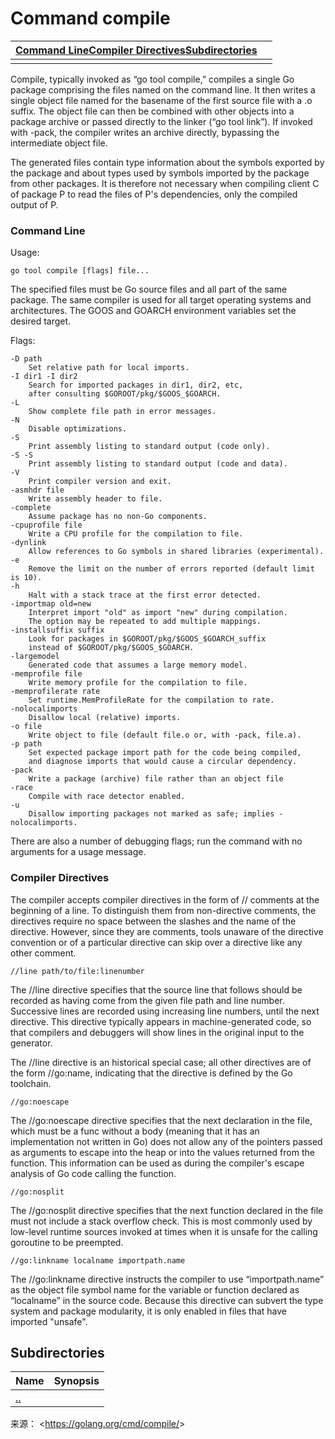

# Command compile

| [Command Line](https://golang.org/cmd/compile/#hdr-Command_Line)[Compiler Directives](https://golang.org/cmd/compile/#hdr-Compiler_Directives)[Subdirectories](https://golang.org/cmd/compile/#pkg-subdirectories) |      |
| ---------------------------------------- | ---- |
|                                          |      |

Compile, typically invoked as “go tool compile,” compiles a single Go package comprising the files named on the command line. It then writes a single object file named for the basename of the first source file with a .o suffix. The object file can then be combined with other objects into a package archive or passed directly to the linker (“go tool link”). If invoked with -pack, the compiler writes an archive directly, bypassing the intermediate object file.

The generated files contain type information about the symbols exported by the package and about types used by symbols imported by the package from other packages. It is therefore not necessary when compiling client C of package P to read the files of P's dependencies, only the compiled output of P.

### Command Line

Usage:

```
go tool compile [flags] file...

```

The specified files must be Go source files and all part of the same package. The same compiler is used for all target operating systems and architectures. The GOOS and GOARCH environment variables set the desired target.

Flags:

```
-D path
	Set relative path for local imports.
-I dir1 -I dir2
	Search for imported packages in dir1, dir2, etc,
	after consulting $GOROOT/pkg/$GOOS_$GOARCH.
-L
	Show complete file path in error messages.
-N
	Disable optimizations.
-S
	Print assembly listing to standard output (code only).
-S -S
	Print assembly listing to standard output (code and data).
-V
	Print compiler version and exit.
-asmhdr file
	Write assembly header to file.
-complete
	Assume package has no non-Go components.
-cpuprofile file
	Write a CPU profile for the compilation to file.
-dynlink
	Allow references to Go symbols in shared libraries (experimental).
-e
	Remove the limit on the number of errors reported (default limit is 10).
-h
	Halt with a stack trace at the first error detected.
-importmap old=new
	Interpret import "old" as import "new" during compilation.
	The option may be repeated to add multiple mappings.
-installsuffix suffix
	Look for packages in $GOROOT/pkg/$GOOS_$GOARCH_suffix
	instead of $GOROOT/pkg/$GOOS_$GOARCH.
-largemodel
	Generated code that assumes a large memory model.
-memprofile file
	Write memory profile for the compilation to file.
-memprofilerate rate
	Set runtime.MemProfileRate for the compilation to rate.
-nolocalimports
	Disallow local (relative) imports.
-o file
	Write object to file (default file.o or, with -pack, file.a).
-p path
	Set expected package import path for the code being compiled,
	and diagnose imports that would cause a circular dependency.
-pack
	Write a package (archive) file rather than an object file
-race
	Compile with race detector enabled.
-u
	Disallow importing packages not marked as safe; implies -nolocalimports.

```

There are also a number of debugging flags; run the command with no arguments for a usage message.

### Compiler Directives

The compiler accepts compiler directives in the form of // comments at the beginning of a line. To distinguish them from non-directive comments, the directives require no space between the slashes and the name of the directive. However, since they are comments, tools unaware of the directive convention or of a particular directive can skip over a directive like any other comment.

```
//line path/to/file:linenumber

```

The //line directive specifies that the source line that follows should be recorded as having come from the given file path and line number. Successive lines are recorded using increasing line numbers, until the next directive. This directive typically appears in machine-generated code, so that compilers and debuggers will show lines in the original input to the generator.

The //line directive is an historical special case; all other directives are of the form //go:name, indicating that the directive is defined by the Go toolchain.

```
//go:noescape

```

The //go:noescape directive specifies that the next declaration in the file, which must be a func without a body (meaning that it has an implementation not written in Go) does not allow any of the pointers passed as arguments to escape into the heap or into the values returned from the function. This information can be used as during the compiler's escape analysis of Go code calling the function.

```
//go:nosplit

```

The //go:nosplit directive specifies that the next function declared in the file must not include a stack overflow check. This is most commonly used by low-level runtime sources invoked at times when it is unsafe for the calling goroutine to be preempted.

```
//go:linkname localname importpath.name

```

The //go:linkname directive instructs the compiler to use “importpath.name” as the object file symbol name for the variable or function declared as “localname” in the source code. Because this directive can subvert the type system and package modularity, it is only enabled in files that have imported "unsafe".

## Subdirectories

| Name                          | Synopsis |
| ----------------------------- | -------- |
| [..](https://golang.org/cmd/) |          |

来源： <<https://golang.org/cmd/compile/>>

 



